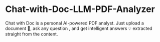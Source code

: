 # Chat-with-Doc-LLM-PDF-Analyzer
Chat with Doc is a personal AI-powered PDF analyst. Just upload a document 📄, ask any question , and get intelligent answers 💡 extracted straight from the content.
